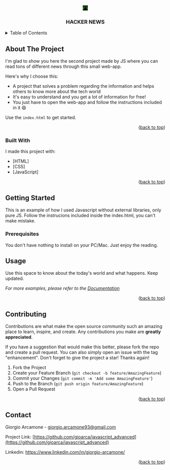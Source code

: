<a name="readme-top"></a>

<!-- PROJECT LOGO -->
<br />
<div align="center">
  <a href="https://github.com/gioarca/javascript_advanced">
    <img src="ASSETS/IMG/favicon-16x16.png" alt="Logo" width="16" height="16">
  </a>
  <h3 align="center">HACKER NEWS</h3>
</div>


<!-- TABLE OF CONTENTS -->
<details>
  <summary>Table of Contents</summary>
  <ol>
    <li>
      <a href="#about-the-project">About The Project</a>
      <ul>
        <li><a href="#built-with">Built With</a></li>
      </ul>
    </li>
    <li>
      <a href="#getting-started">Getting Started</a>
      <ul>
        <li><a href="#prerequisites">Prerequisites</a></li>
      </ul>
    </li>
    <li><a href="#usage">Usage</a></li>
    <li><a href="#contributing">Contributing</a></li>
    <li><a href="#contact">Contact</a></li>
  </ol>
</details>



<!-- ABOUT THE PROJECT -->
## About The Project

I'm glad to show you here the second project made by JS where you can read tons of different news through this small web-app.

Here's why I choose this:
* A project that solves a problem regarding the information and helps others to know more about the tech world
* It's easy to understand and you get a lot of information for free!
* You just have to open the web-app and follow the instructions included in it :smile:

Use the `index.html` to get started.

<p align="right">(<a href="#readme-top">back to top</a>)</p>


### Built With

I made this project with:

* [HTML]
* [CSS]
* [JavaScript]

<p align="right">(<a href="#readme-top">back to top</a>)</p>



<!-- GETTING STARTED -->
## Getting Started

This is an example of how I used Javascript without external libraries, only pure JS.
Follow the instrucions included inside the index.html, you can't make mistake.

### Prerequisites

You don't have nothing to install on your PC/Mac. Just enjoy the reading.



<!-- USAGE EXAMPLES -->
## Usage

Use this space to know about the today's world and what happens. Keep updated.

_For more examples, please refer to the [Documentation](https://github.com/HackerNews/API)_

<p align="right">(<a href="#readme-top">back to top</a>)</p>




<!-- CONTRIBUTING -->
## Contributing

Contributions are what make the open source community such an amazing place to learn, inspire, and create. Any contributions you make are **greatly appreciated**.

If you have a suggestion that would make this better, please fork the repo and create a pull request. You can also simply open an issue with the tag "enhancement".
Don't forget to give the project a star! Thanks again!

1. Fork the Project
2. Create your Feature Branch (`git checkout -b feature/AmazingFeature`)
3. Commit your Changes (`git commit -m 'Add some AmazingFeature'`)
4. Push to the Branch (`git push origin feature/AmazingFeature`)
5. Open a Pull Request

<p align="right">(<a href="#readme-top">back to top</a>)</p>


<!-- CONTACT -->
## Contact

Giorgio Arcamone - giorgio.arcamone93@gmail.com

Project Link: [https://github.com/gioarca/javascript_advanced](https://github.com/gioarca/javascript_advanced)

Linkedin: https://www.linkedin.com/in/giorgio-arcamone/

<p align="right">(<a href="#readme-top">back to top</a>)</p>
